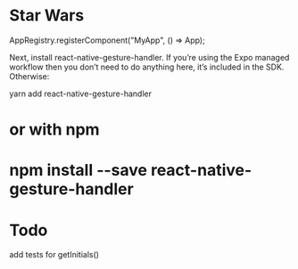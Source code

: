 # Star Wars

AppRegistry.registerComponent("MyApp", () => App);


Next, install react-native-gesture-handler. If you’re using the Expo managed workflow then you don’t need to do anything here, it’s included in the SDK. Otherwise:

yarn add react-native-gesture-handler
# or with npm
# npm install --save react-native-gesture-handler

# Todo
add tests for getInitials()